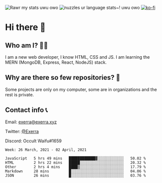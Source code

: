 ![Rawr my stats uwu owo](https://github-readme-stats.vercel.app/api?username=Exerra&show_icons=true&theme=buefy)
![nuzzles ur language stats~! uwu owo](https://github-readme-stats.vercel.app/api/top-langs/?username=Exerra&layout=compact)
[![ko-fi](https://www.ko-fi.com/img/githubbutton_sm.svg)](https://ko-fi.com/X8X130H96)
# Hi there 👋
## Who am I? 🙋‍♀️
I am a new web developer, I know HTML, CSS and JS. I am learning the MERN (MongoDB, Express, React, NodeJS) stack.
## Why are there so few repositories? 🤔
Some projects are only on my computer, some are in organizations and the rest is private.
## Contact info 📞
Email: [exerra@exerra.xyz](mailto:exerra@exerra.xyz)

Twitter: [@Exerra](https://twitter.com/exerra)

Discord: Occult Waifu#1659

<!--START_SECTION:waka-->
```text
Week: 26 March, 2021 - 02 April, 2021

JavaScript   5 hrs 49 mins   ████████████▓░░░░░░░░░░░░   50.02 % 
HTML         2 hrs 22 mins   █████░░░░░░░░░░░░░░░░░░░░   20.32 % 
Other        2 hrs 4 mins    ████▒░░░░░░░░░░░░░░░░░░░░   17.79 % 
Markdown     28 mins         █░░░░░░░░░░░░░░░░░░░░░░░░   04.06 % 
JSON         26 mins         █░░░░░░░░░░░░░░░░░░░░░░░░   03.76 % 
```
<!--END_SECTION:waka-->

